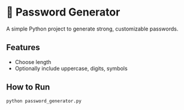 # 🔐 Password Generator

A simple Python project to generate strong, customizable passwords.

## Features
- Choose length
- Optionally include uppercase, digits, symbols

## How to Run
```bash
python password_generator.py
